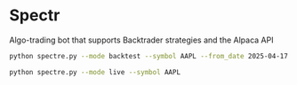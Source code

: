 # Spectr
Algo-trading bot that supports Backtrader strategies and the Alpaca API

```bash
python spectre.py --mode backtest --symbol AAPL --from_date 2025-04-17 --to_date 2025-04-21
```

```bash
python spectre.py --mode live --symbol AAPL 
```
